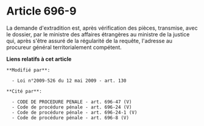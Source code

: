 # Article 696-9

La demande d'extradition est, après vérification des pièces, transmise, avec le dossier, par le ministre des affaires
étrangères au ministre de la justice qui, après s'être assuré de la régularité de la requête, l'adresse au procureur général
territorialement compétent.

**Liens relatifs à cet article**

	**Modifié par**:

	  - Loi n°2009-526 du 12 mai 2009 - art. 130

	**Cité par**:

	  - CODE DE PROCEDURE PENALE - art. 696-47 (V)
	  - Code de procédure pénale - art. 696-24 (V)
	  - Code de procédure pénale - art. 696-24-1 (V)
	  - Code de procédure pénale - art. 696-8 (V)
